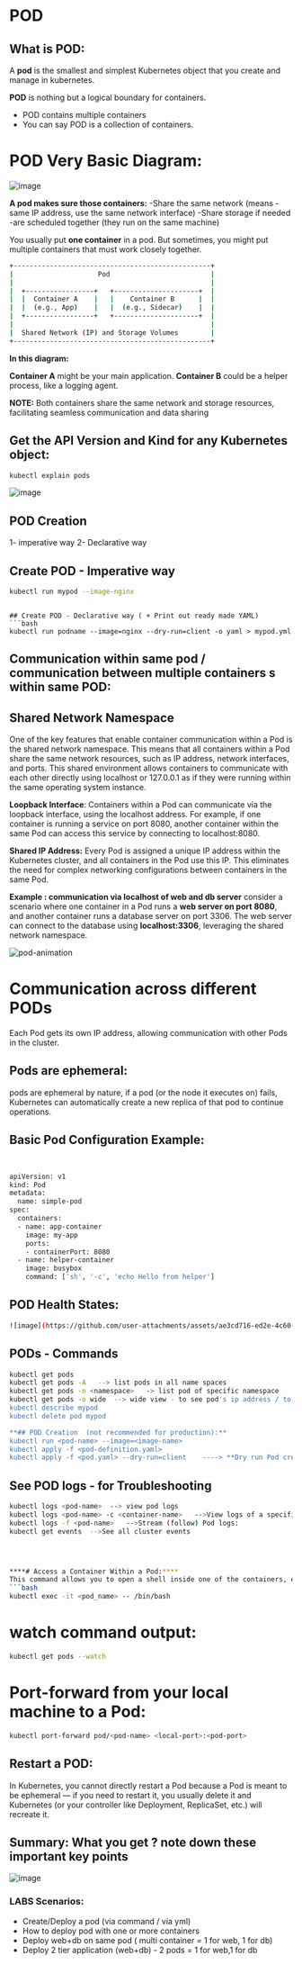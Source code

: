 # POD 

## What is POD:
A **pod** is the smallest and simplest Kubernetes object that you create and manage in kubernetes.

**POD** is nothing but a logical boundary for containers. 
- POD contains multiple containers
- You can say POD is a collection of containers.


# POD Very Basic Diagram:

![image](https://github.com/user-attachments/assets/ab37b00e-5762-45be-afff-5e1a6bbb6dce)


**A pod makes sure those containers:**
-Share the same network (means - same IP address, use the same network  interface)
-Share storage if needed
-are scheduled together (they run on the same machine)


You usually put **one container** in a pod. But sometimes, you might put multiple containers that must work closely together.

```bash
+-------------------------------------------------+
|                     Pod                         |
|                                                 |
|  +-----------------+   +---------------------+  |
|  |  Container A    |   |    Container B      |  |
|  |  (e.g., App)    |   |  (e.g., Sidecar)    |  |
|  +-----------------+   +---------------------+  |
|                                                 |
|  Shared Network (IP) and Storage Volumes        |
+-------------------------------------------------+
```

**In this diagram:**

**Container A** might be your main application.
**Container B** could be a helper process, like a logging agent.

**NOTE:** Both containers share the same network and storage resources, facilitating seamless communication and data sharing



## Get the API Version and Kind for any Kubernetes object:
```bash
kubectl explain pods
```

![image](https://github.com/user-attachments/assets/9c020a01-cc4e-4771-be11-3e2ef4286d0b)


## POD Creation
1- imperative way
2- Declarative way

## Create POD - Imperative way
```bash
kubectl run mypod --image-nginx
```

```

## Create POD - Declarative way ( + Print out ready made YAML)
```bash
kubectl run podname --image=nginx --dry-run=client -o yaml > mypod.yml
```






## Communication within same pod / communication between multiple containers s within same POD:

## Shared Network Namespace
One of the key features that enable container communication within a Pod is the shared network namespace. This means that all containers within a Pod share the same network resources, such as IP address, network interfaces, and ports. This shared environment allows containers to communicate with each other directly using localhost or 127.0.0.1 as if they were running within the same operating system instance.

**Loopback Interface**: Containers within a Pod can communicate via the loopback interface, using the localhost address. For example, if one container is running a service on port 8080, another container within the same Pod can access this service by connecting to localhost:8080.

**Shared IP Address:** Every Pod is assigned a unique IP address within the Kubernetes cluster, and all containers in the Pod use this IP. This eliminates the need for complex networking configurations between containers in the same Pod.


**Example : communication via localhost of web and db server**
consider a scenario where one container in a Pod runs a **web server on port 8080**, and another container runs a database server on port 3306. The web server can connect to the database using **localhost:3306**, leveraging the shared network namespace.

![pod-animation](https://github.com/user-attachments/assets/35c5d3ae-7671-4702-bb0f-71baa2a8870c)





# Communication across different PODs
Each Pod gets its own IP address, allowing communication with other Pods in the cluster.



## Pods are ephemeral:
pods are ephemeral by nature, if a pod (or the node it executes on) fails, Kubernetes can automatically create a new replica of that pod to continue operations.



## Basic Pod Configuration Example:
```bash


apiVersion: v1
kind: Pod
metadata:
  name: simple-pod
spec:
  containers:
  - name: app-container
    image: my-app
    ports:
    - containerPort: 8080
  - name: helper-container
    image: busybox
    command: ['sh', '-c', 'echo Hello from helper']

```


## POD Health States:
```bash
![image](https://github.com/user-attachments/assets/ae3cd716-ed2e-4c60-abf1-094103523777)
```




## PODs - Commands
```bash
kubectl get pods
kubectl get pods -A   --> list pods in all name spaces
kubectl get pods -n <namespace>   -> list pod of specific namespace
kubectl get pods -o wide  --> wide view - to see pod's ip address / to see on which node pod is running
kubectl describe mypod
kubectl delete pod mypod

**## POD Creation  (not recommended for production):**
kubectl run <pod-name> --image=<image-name>
kubectl apply -f <pod-definition.yaml>
kubectl apply -f <pod.yaml> --dry-run=client    ----> **Dry run Pod creation (only show what would happen)**

```




## See POD logs - for Troubleshooting
```bash
kubectl logs <pod-name>  --> view pod logs
kubectl logs <pod-name> -c <container-name>   -->View logs of a specific container inside a Pod
kubectl logs -f <pod-name>   -->Stream (follow) Pod logs:
kubectl get events  -->See all cluster events




****# Access a Container Within a Pod:****
This command allows you to open a shell inside one of the containers, enabling you to test communication and debug issues.
```bash
kubectl exec -it <pod_name> -- /bin/bash
```


# watch command output:
```bash
kubectl get pods --watch
```

# Port-forward from your local machine to a Pod:
```bash
kubectl port-forward pod/<pod-name> <local-port>:<pod-port>
```


## Restart a POD:
In Kubernetes, you cannot directly restart a Pod because a Pod is meant to be ephemeral — if you need to restart it, you usually delete it and Kubernetes (or your controller like Deployment, ReplicaSet, etc.) will recreate it.



## Summary: What you get ? note down these important key points

![image](https://github.com/user-attachments/assets/410ca112-690d-48f8-9ade-8ac3f2acd3af)

### LABS Scenarios:
- Create/Deploy a pod (via command / via yml)
- How to deploy pod with one or more containers
- Deploy web+db on same pod ( multi container = 1 for web, 1 for db)
- Deploy 2 tier application (web+db) - 2 pods = 1 for web,1 for db

